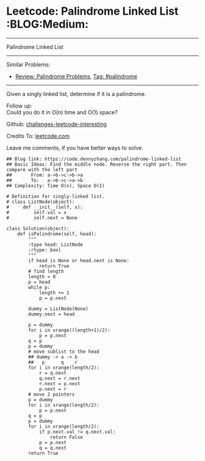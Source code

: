 # Leetcode: Palindrome Linked List     :BLOG:Medium:


---

Palindrome Linked List  

---

Similar Problems:  
-   [Review: Palindrome Problems](https://code.dennyzhang.com/review-palindrome), [Tag: #palindrome](https://code.dennyzhang.com/tag/palindrome)

---

Given a singly linked list, determine if it is a palindrome.  

Follow up:  
Could you do it in O(n) time and O(1) space?  

Github: [challenges-leetcode-interesting](https://github.com/DennyZhang/challenges-leetcode-interesting/tree/master/palindrome-linked-list)  

Credits To: [leetcode.com](https://leetcode.com/problems/palindrome-linked-list/description/)  

Leave me comments, if you have better ways to solve.  

    ## Blog link: https://code.dennyzhang.com/palindrome-linked-list
    ## Basic Ideas: Find the middle node. Reverse the right part. Then compare with the left part
    ##       From: a->b->c->b->a
    ##       To:   a->b->c->a->b
    ## Complexity: Time O(n), Space O(1)
    
    # Definition for singly-linked list.
    # class ListNode(object):
    #     def __init__(self, x):
    #         self.val = x
    #         self.next = None
    
    class Solution(object):
        def isPalindrome(self, head):
            """
            :type head: ListNode
            :rtype: bool
            """
            if head is None or head.next is None:
                return True
            # find length
            length = 0
            p = head
            while p:
                length += 1
                p = p.next
    
            dummy = ListNode(None)
            dummy.next = head
    
            p = dummy
            for i in xrange((length+1)/2):
                p = p.next
            q = p
            p = dummy
            # move sublist to the head
            ## dummy -> a -> b
            ##   p      q    r
            for i in xrange(length/2):
                r = q.next
                q.next = r.next
                r.next = p.next
                p.next = r
            # move 2 pointers
            p = dummy
            for i in xrange(length/2):
                p = p.next
            q = p
            p = dummy
            for i in xrange(length/2):
                if p.next.val != q.next.val:
                    return False
                p = p.next
                q = q.next
            return True